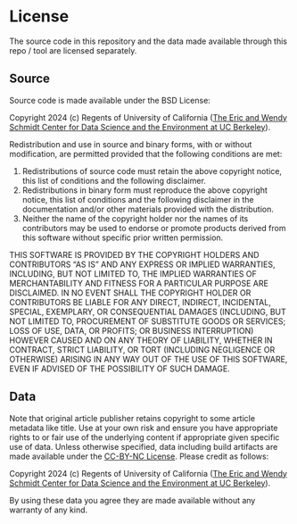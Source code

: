 License
================================================================================
The source code in this repository and the data made available through this repo / tool are licensed separately.

Source
--------------------------------------------------------------------------------
Source code is made available under the BSD License:

Copyright 2024 (c) Regents of University of California ([The Eric and Wendy Schmidt Center for Data Science and the Environment at UC Berkeley](https://dse.berkeley.edu/)).

Redistribution and use in source and binary forms, with or without modification, are permitted provided that the following conditions are met:

  1. Redistributions of source code must retain the above copyright notice, this list of conditions and the following disclaimer.
  2. Redistributions in binary form must reproduce the above copyright notice, this list of conditions and the following disclaimer in the documentation and/or other materials provided with the distribution.
  3. Neither the name of the copyright holder nor the names of its contributors may be used to endorse or promote products derived from this software without specific prior written permission.

THIS SOFTWARE IS PROVIDED BY THE COPYRIGHT HOLDERS AND CONTRIBUTORS “AS IS” AND ANY EXPRESS OR IMPLIED WARRANTIES, INCLUDING, BUT NOT LIMITED TO, THE IMPLIED WARRANTIES OF MERCHANTABILITY AND FITNESS FOR A PARTICULAR PURPOSE ARE DISCLAIMED. IN NO EVENT SHALL THE COPYRIGHT HOLDER OR CONTRIBUTORS BE LIABLE FOR ANY DIRECT, INDIRECT, INCIDENTAL, SPECIAL, EXEMPLARY, OR CONSEQUENTIAL DAMAGES (INCLUDING, BUT NOT LIMITED TO, PROCUREMENT OF SUBSTITUTE GOODS OR SERVICES; LOSS OF USE, DATA, OR PROFITS; OR BUSINESS INTERRUPTION) HOWEVER CAUSED AND ON ANY THEORY OF LIABILITY, WHETHER IN CONTRACT, STRICT LIABILITY, OR TORT (INCLUDING NEGLIGENCE OR OTHERWISE) ARISING IN ANY WAY OUT OF THE USE OF THIS SOFTWARE, EVEN IF ADVISED OF THE POSSIBILITY OF SUCH DAMAGE.

Data
--------------------------------------------------------------------------------
Note that original article publisher retains copyright to some article metadata like title. Use at your own risk and ensure you have appropriate rights to or fair use of the underlying content if appropriate given specific use of data. Unless otherwise specified, data including build artifacts are made available under the [CC-BY-NC License](https://creativecommons.org/licenses/by-nc/4.0/). Please credit as follows:

Copyright 2024 (c) Regents of University of California ([The Eric and Wendy Schmidt Center for Data Science and the Environment at UC Berkeley](https://dse.berkeley.edu/)).

By using these data you agree they are made available without any warranty of any kind.
